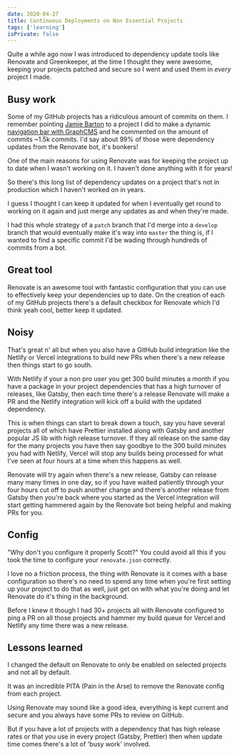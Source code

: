 ```yaml
---
date: 2020-04-27
title: Continuous Deployments on Non Essential Projects
tags: ['learning']
isPrivate: false
---
```


Quite a while ago now I was introduced to dependency update tools like
Renovate and Greenkeeper, at the time I thought they were awesome,
keeping your projects patched and secure so I went and used them in
_every_ project I made.

## Busy work

Some of my GitHub projects has a ridiculous amount of commits on them.
I remember pointing [Jamie Barton] to a project I did to make a dynamic
[navigation bar with GraphCMS] and he commented on the amount of
commits ~1.5k commits. I'd say about 99% of those were dependency
updates from the Renovate bot, it's bonkers!

One of the main reasons for using Renovate was for keeping the project
up to date when I wasn't working on it. I haven't done anything with
it for years!

So there's this long list of dependency updates on a project that's
not in production which I haven't worked on in years.

I guess I thought I can keep it updated for when I eventually get
round to working on it again and just merge any updates as and when
they're made.

I had this whole strategy of a `patch` branch that I'd merge into a
`develop` branch that would eventually make it's way into `master` the
thing is, if I wanted to find a specific commit I'd be wading through
hundreds of commits from a bot.

## Great tool

Renovate is an awesome tool with fantastic configuration that you can
use to effectively keep your dependencies up to date. On the creation
of each of my GitHub projects there's a default checkbox for Renovate
which I'd think yeah cool, better keep it updated.

## Noisy

That's great n' all but when you also have a GitHub build integration
like the Netlify or Vercel integrations to build new PRs when there's
a new release then things start to go south.

With Netlify if your a non pro user you get 300 build minutes a month
if you have a package in your project dependencies that has a high
turnover of releases, like Gatsby, then each time there's a release
Renovate will make a PR and the Netlify integration will kick off a
build with the updated dependency.

This is when things can start to break down a touch, say you have
several projects all of which have Prettier installed along with
Gatsby and another popular JS lib with high release turnover. If they
all release on the same day for the many projects you have then say
goodbye to the 300 build minutes you had with Netlify, Vercel will
stop any builds being processed for what I've seen at four hours at a
time when this happens as well.

Renovate will try again when there's a new release, Gatsby can release
many many times in one day, so if you have waited patiently through
your four hours cut off to push another change and there's another
release from Gatsby then you're back where you started as the Vercel
integration will start getting hammered again by the Renovate bot
being helpful and making PRs for you.

## Config

"Why don't you configure it properly Scott?" You could avoid all this
if you took the time to configure your `renovate.json` correctly.

I love no a friction process, the thing with Renovate is it comes with
a base configuration so there's no need to spend any time when you're
first setting up your project to do that as well, just get on with
what you're doing and let Renovate do it's thing in the background.

Before I knew it though I had 30+ projects all with Renovate
configured to ping a PR on all those projects and hammer my build
queue for Vercel and Netlify any time there was a new release.

## Lessons learned

I changed the default on Renovate to only be enabled on selected
projects and not all by default.

It was an incredible PITA (Pain in the Arse) to remove the Renovate
config from each project.

Using Renovate may sound like a good idea, everything is kept current
and secure and you always have some PRs to review on GitHub.

But if you have a lot of projects with a dependency that has high
release rates or that you use in every project (Gatsby, Prettier) then
when update time comes there's a lot of 'busy work' involved.

<!-- Links -->

[jamie barton]: https://twitter.com/notrab
[navigation bar with graphcms]:
	https://github.com/spences10/gatsby-using-graphcms
